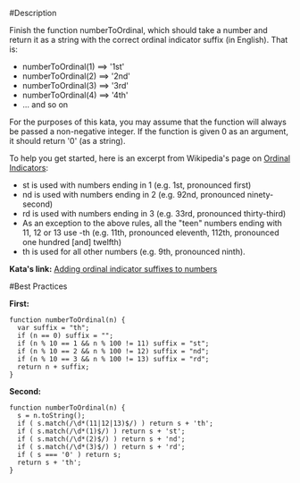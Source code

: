 #Description

Finish the function numberToOrdinal, which should take a number and return it as a string with the correct ordinal indicator suffix (in English). That is:

* numberToOrdinal(1) ==> '1st'
* numberToOrdinal(2) ==> '2nd'
* numberToOrdinal(3) ==> '3rd'
* numberToOrdinal(4) ==> '4th'
* ... and so on

For the purposes of this kata, you may assume that the function will always be passed a non-negative integer. If the function is given 0 as an argument, it should return '0' (as a string).

To help you get started, here is an excerpt from Wikipedia's page on [Ordinal Indicators](http://en.wikipedia.org/wiki/Ordinal_indicator#English):

* st is used with numbers ending in 1 (e.g. 1st, pronounced first)
* nd is used with numbers ending in 2 (e.g. 92nd, pronounced ninety-second)
* rd is used with numbers ending in 3 (e.g. 33rd, pronounced thirty-third)
* As an exception to the above rules, all the "teen" numbers ending with 11, 12 or 13 use -th (e.g. 11th, pronounced eleventh, 112th, pronounced one hundred [and] twelfth)
* th is used for all other numbers (e.g. 9th, pronounced ninth).

**Kata's link:** [Adding ordinal indicator suffixes to numbers](http://www.codewars.com/kata/adding-ordinal-indicator-suffixes-to-numbers/)

#Best Practices

**First:**
```
function numberToOrdinal(n) {
  var suffix = "th";
  if (n == 0) suffix = "";
  if (n % 10 == 1 && n % 100 != 11) suffix = "st";
  if (n % 10 == 2 && n % 100 != 12) suffix = "nd";
  if (n % 10 == 3 && n % 100 != 13) suffix = "rd";
  return n + suffix;
}
```

**Second:**
```
function numberToOrdinal(n) {
  s = n.toString();
  if ( s.match(/\d*(11|12|13)$/) ) return s + 'th';
  if ( s.match(/\d*(1)$/) ) return s + 'st';
  if ( s.match(/\d*(2)$/) ) return s + 'nd';
  if ( s.match(/\d*(3)$/) ) return s + 'rd';
  if ( s === '0' ) return s;
  return s + 'th';
}
```

